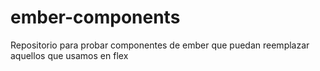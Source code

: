 # ember-components
Repositorio para probar componentes de ember que puedan reemplazar aquellos que usamos en flex
